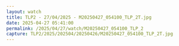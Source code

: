```yaml
---
layout: watch
title: TLP2 - 27/04/2025 - M20250427_054100_TLP_2T.jpg
date: 2025-04-27 05:41:00
permalink: /2025/04/27/watch/M20250427_054100_TLP_2
capture: TLP2/2025/202504/20250426/M20250427_054100_TLP_2T.jpg
---
```

